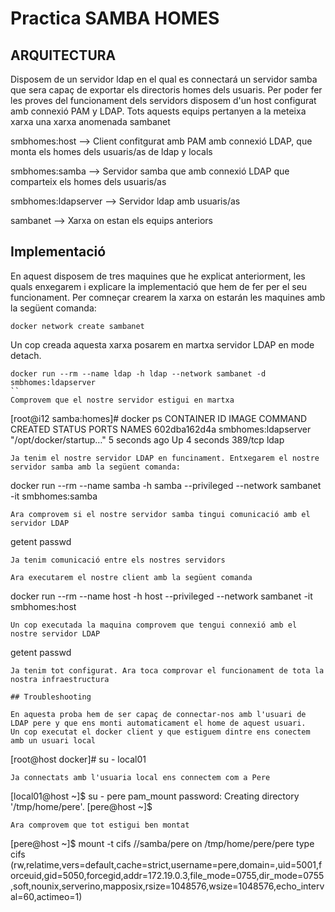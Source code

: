 # Practica SAMBA HOMES

## ARQUITECTURA

Disposem de un servidor ldap en el qual es connectará un servidor samba que sera capaç de exportar els directoris homes dels usuaris. Per poder fer les proves del funcionament dels servidors disposem d'un host configurat amb connexió PAM y LDAP. Tots aquests equips pertanyen a la meteixa xarxa una xarxa anomenada sambanet

smbhomes:host --> Client confitgurat amb PAM amb connexió LDAP, que monta els homes dels usuaris/as de ldap y locals

smbhomes:samba --> Servidor samba que amb connexió LDAP que comparteix els homes dels usuaris/as

smbhomes:ldapserver --> Servidor ldap amb usuaris/as

sambanet --> Xarxa on estan els equips anteriors

## Implementació 

En aquest disposem de tres maquines que he explicat anteriorment, les quals enxegarem i explicare la implementació que hem de fer per el seu funcionament. Per comneçar crearem la xarxa on estarán les maquines amb la següent comanda:
```
docker network create sambanet
```
Un cop creada aquesta xarxa posarem en martxa servidor LDAP en mode detach. 
```
docker run --rm --name ldap -h ldap --network sambanet -d smbhomes:ldapserver 
``
Comprovem que el nostre servidor estigui en martxa
```
[root@i12 samba:homes]# docker ps
CONTAINER ID        IMAGE                 COMMAND                  CREATED             STATUS              PORTS               NAMES
602dba162d4a        smbhomes:ldapserver   "/opt/docker/startup…"   5 seconds ago       Up 4 seconds        389/tcp             ldap
```
Ja tenim el nostre servidor LDAP en funcinament. Entxegarem el nostre servidor samba amb la següent comanda: 
```
docker run --rm --name samba -h samba --privileged --network sambanet -it smbhomes:samba
```
Ara comprovem si el nostre servidor samba tingui comunicació amb el servidor LDAP
```
getent passwd
```
Ja tenim comunicació entre els nostres servidors

Ara executarem el nostre client amb la següent comanda
```
docker run --rm --name host -h host --privileged --network sambanet -it smbhomes:host 
```
Un cop executada la maquina comprovem que tengui connexió amb el nostre servidor LDAP
```
getent passwd
```
Ja tenim tot configurat. Ara toca comprovar el funcionament de tota la nostra infraestructura

## Troubleshooting

En aquesta proba hem de ser capaç de connectar-nos amb l'usuari de LDAP pere y que ens monti automaticament el home de aquest usuari.
Un cop executat el docker client y que estiguem dintre ens conectem amb un usuari local
```
[root@host docker]# su - local01
```
Ja connectats amb l'usuaria local ens connectem com a Pere
```
[local01@host ~]$ su - pere
pam_mount password:
Creating directory '/tmp/home/pere'.
[pere@host ~]$ 
```
Ara comprovem que tot estigui ben montat
```
[pere@host ~]$ mount -t cifs
//samba/pere on /tmp/home/pere/pere type cifs (rw,relatime,vers=default,cache=strict,username=pere,domain=,uid=5001,forceuid,gid=5050,forcegid,addr=172.19.0.3,file_mode=0755,dir_mode=0755,soft,nounix,serverino,mapposix,rsize=1048576,wsize=1048576,echo_interval=60,actimeo=1)
```







